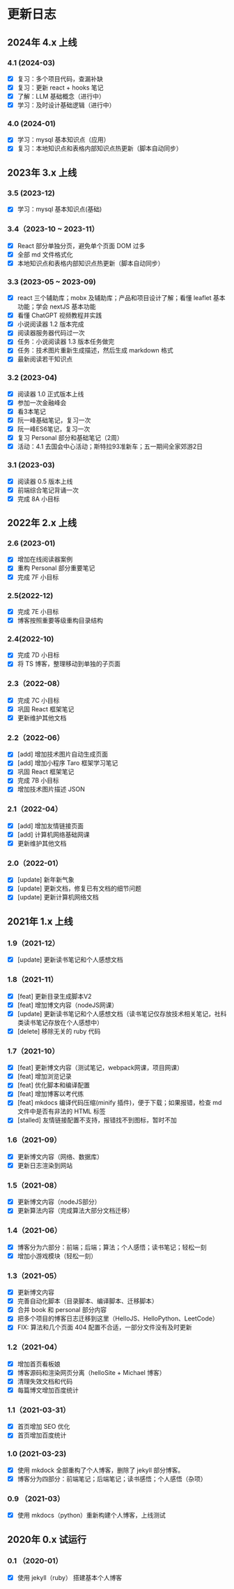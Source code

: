 # 更新日志

## 2024年 4.x 上线

### 4.1 (2024-03)

- [x] 复习：多个项目代码，查漏补缺
- [x] 复习：更新 react + hooks 笔记
- [x] 了解：LLM 基础概念（进行中）
- [x] 学习：及时设计基础逻辑（进行中）

### 4.0 (2024-01)

- [x] 学习：mysql 基本知识点（应用）
- [x] 复习：本地知识点和表格内部知识点热更新（脚本自动同步）

## 2023年 3.x 上线

### 3.5 (2023-12)

- [x] 学习：mysql 基本知识点(基础)

### 3.4（2023-10 ~ 2023-11）

- [x] React 部分单独分页，避免单个页面 DOM 过多
- [x] 全部 md 文件格式化
- [x] 本地知识点和表格内部知识点热更新（脚本自动同步）

### 3.3 (2023-05 ~ 2023-09)
- [x] react 三个辅助库；mobx 及辅助库；产品和项目设计了解；看懂 leaflet 基本功能；学会 nextJS 基本功能
- [x] 看懂 ChatGPT 视频教程并实践
- [x] 小说阅读器 1.2 版本完成
- [x] 阅读器服务器代码过一次
- [x] 任务：小说阅读器 1.3 版本任务做完
- [x] 任务：技术图片重新生成描述，然后生成 markdown 格式
- [x] 最新阅读若干知识点

### 3.2 (2023-04)
- [x] 阅读器 1.0 正式版本上线
- [x] 参加一次金融峰会
- [x] 看3本笔记
- [x] 阮一峰基础笔记，复习一次
- [x] 阮一峰ES6笔记，复习一次
- [x] 复习 Personal 部分和基础笔记（2周）
- [x] 活动：4.1 去国会中心活动；斯特拉93准新车；五一期间全家郊游2日

### 3.1 (2023-03)
- [x] 阅读器 0.5 版本上线
- [x] 前端综合笔记背诵一次
- [x] 完成 8A 小目标

## 2022年 2.x 上线

### 2.6 (2023-01)
- [x] 增加在线阅读器案例
- [x] 重构 Personal 部分重要笔记
- [x] 完成 7F 小目标

### 2.5(2022-12)

- [x] 完成 7E 小目标
- [x] 博客按照重要等级重构目录结构

### 2.4(2022-10)

- [x] 完成 7D 小目标
- [x] 将 TS 博客，整理移动到单独的子页面

### 2.3（2022-08）

- [x] 完成 7C 小目标
- [x] 巩固 React 框架笔记
- [x] 更新维护其他文档

### 2.2（2022-06）

- [x] [add] 增加技术图片自动生成页面
- [x] [add] 增加小程序 Taro 框架学习笔记
- [x] 巩固 React 框架笔记
- [x] 完成 7B 小目标
- [x] 增加技术图片描述 JSON 

### 2.1（2022-04）
- [x] [add] 增加友情链接页面
- [x] [add] 计算机网络基础网课
- [x] 更新维护其他文档

### 2.0（2022-01）
- [x] [update] 新年新气象
- [x] [update] 更新文档，修复已有文档的细节问题
- [x] [update] 更新计算机网络文档

## 2021年 1.x 上线

### 1.9（2021-12）
- [x] [update] 更新读书笔记和个人感想文档

### 1.8（2021-11）
- [x] [feat] 更新目录生成脚本V2
- [x] [feat] 增加博文内容（nodeJS网课）
- [x] [update] 更新读书笔记和个人感想文档（读书笔记仅存放技术相关笔记，社科类读书笔记存放在个人感想中）
- [x] [delete] 移除无关的 ruby 代码

### 1.7（2021-10）

- [x] [feat] 更新博文内容（测试笔记，webpack网课，项目网课）
- [x] [feat] 增加浏览记录
- [x] [feat] 优化脚本和编译配置
- [x] [feat] 增加博客以考代练
- [x] [feat] mkdocs 编译代码压缩(minify 插件)，便于下载；如果报错，检查 md 文件中是否有非法的 HTML 标签
- [x] [stalled] 友情链接配置不支持，报错找不到图标，暂时不加

### 1.6（2021-09）

- [x] 更新博文内容（网络、数据库）
- [x] 更新日志渲染到网站

### 1.5（2021-08）

- [x] 更新博文内容（nodeJS部分）
- [x] 更新算法内容（完成算法大部分文档迁移）

### 1.4（2021-06）

- [x] 博客分为六部分：前端；后端；算法；个人感悟；读书笔记；轻松一刻
- [x] 增加小游戏模块（轻松一刻）

### 1.3（2021-05）

- [x] 更新博文内容
- [x] 完善自动化脚本（目录脚本、编译脚本、迁移脚本）
- [x] 合并 book 和 personal 部分内容
- [x] 把多个项目的博客日志迁移到这里（HelloJS、HelloPython、LeetCode）
- [x] FIX: 算法和几个页面 404 配置不合适，一部分文件没有及时更新

### 1.2（2021-04）

- [x] 增加首页看板娘
- [x] 博客源码和渲染网页分离（helloSite + Michael 博客）
- [x] 清理失效文档和代码
- [x] 每篇博文增加百度统计

### 1.1（2021-03-31）

- [x] 首页增加 SEO 优化
- [x] 首页增加百度统计

### 1.0 (2021-03-23)

- [x] 使用 mkdock 全部重构了个人博客，删除了 jekyll 部分博客。
- [x] 博客分为四部分：前端笔记；后端笔记；读书感悟；个人感悟（杂项）

### 0.9 （2021-03）

- [x] 使用 mkdocs（python）重新构建个人博客，上线测试

## 2020年 0.x 试运行

### 0.1 （2020-01）

- [x] 使用 jekyll（ruby） 搭建基本个人博客

